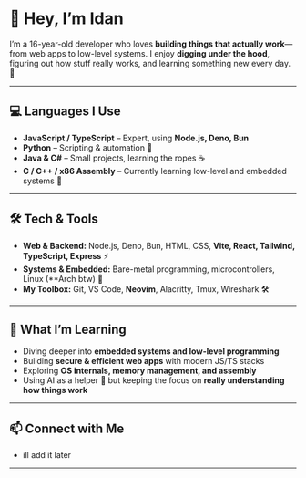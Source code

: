 # 👋 Hey, I’m Idan

I’m a 16-year-old developer who loves **building things that actually work**—from web apps to low-level systems. I enjoy **digging under the hood**, figuring out how stuff really works, and learning something new every day. 🚀  

---

## 💻 Languages I Use
- **JavaScript / TypeScript** – Expert, using **Node.js, Deno, Bun**  
- **Python** – Scripting & automation 🐍  
- **Java & C#** – Small projects, learning the ropes ☕  
- **C / C++ / x86 Assembly** – Currently learning low-level and embedded systems 💾  

---

## 🛠 Tech & Tools
- **Web & Backend:** Node.js, Deno, Bun, HTML, CSS, **Vite, React, Tailwind, TypeScript, Express** ⚡  
- **Systems & Embedded:** Bare-metal programming, microcontrollers, Linux (**Arch btw) 🐧  
- **My Toolbox:** Git, VS Code, **Neovim**, Alacritty, Tmux, Wireshark 🛠  

---

## 🌱 What I’m Learning
- Diving deeper into **embedded systems and low-level programming**  
- Building **secure & efficient web apps** with modern JS/TS stacks  
- Exploring **OS internals, memory management, and assembly**  
- Using AI as a helper 🤖 but keeping the focus on **really understanding how things work**  

---

## 📫 Connect with Me
- ill add it later

---
